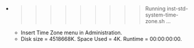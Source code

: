* >>>>>>>>> Running inst-std-system-time-zone.sh ...
  * Insert Time Zone menu in Administration.
  * Disk size = 4518668K. Space Used = 4K. Runtime = 00:00:00:00.
